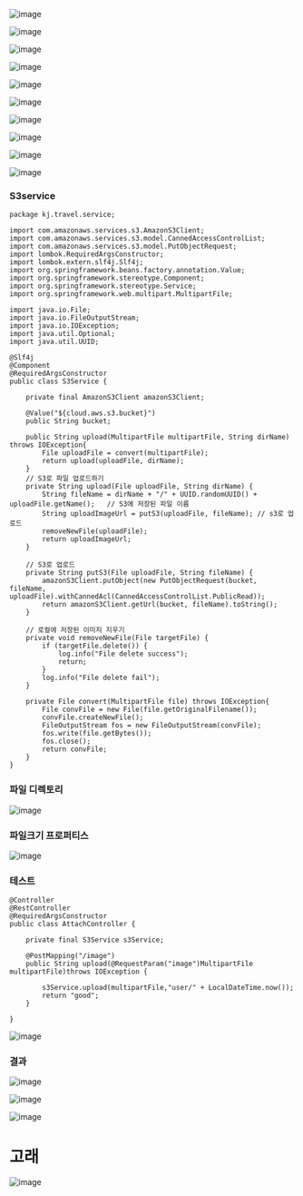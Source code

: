 ![image](https://user-images.githubusercontent.com/64408793/176573563-a958503f-3126-444a-a6c5-4c54c85bcf47.png)

![image](https://user-images.githubusercontent.com/64408793/176573595-9da65583-f76d-44c2-b148-3136e8ee4caf.png)

![image](https://user-images.githubusercontent.com/64408793/176573615-4c46ef1d-5a33-42c7-b912-5cdd1df81559.png)

![image](https://user-images.githubusercontent.com/64408793/176573632-16eb5770-4e26-4161-9f3e-2111ab73bda0.png)

![image](https://user-images.githubusercontent.com/64408793/176573653-49215954-f074-4ac8-b379-6686aa331483.png)

![image](https://user-images.githubusercontent.com/64408793/176573666-82a34fff-d80d-470e-a6fe-4f35aba2d17a.png)

![image](https://user-images.githubusercontent.com/64408793/176573671-f1b9d285-020c-4b8f-a122-2272fc75e36c.png)

![image](https://user-images.githubusercontent.com/64408793/176573685-d7dc7622-7854-4529-a55a-36c02e94e6c8.png)

![image](https://user-images.githubusercontent.com/64408793/176573696-a9f6d1c6-a1e0-4dd0-925a-476c524a8a41.png)

![image](https://user-images.githubusercontent.com/64408793/176573711-0bd1b689-52ee-4b5e-ae86-a23bcfeed867.png)

### S3service

```
package kj.travel.service;

import com.amazonaws.services.s3.AmazonS3Client;
import com.amazonaws.services.s3.model.CannedAccessControlList;
import com.amazonaws.services.s3.model.PutObjectRequest;
import lombok.RequiredArgsConstructor;
import lombok.extern.slf4j.Slf4j;
import org.springframework.beans.factory.annotation.Value;
import org.springframework.stereotype.Component;
import org.springframework.stereotype.Service;
import org.springframework.web.multipart.MultipartFile;

import java.io.File;
import java.io.FileOutputStream;
import java.io.IOException;
import java.util.Optional;
import java.util.UUID;

@Slf4j
@Component
@RequiredArgsConstructor
public class S3Service {

    private final AmazonS3Client amazonS3Client;

    @Value("${cloud.aws.s3.bucket}")
    public String bucket;

    public String upload(MultipartFile multipartFile, String dirName) throws IOException{
        File uploadFile = convert(multipartFile);
        return upload(uploadFile, dirName);
    }
    // S3로 파일 업로드하기
    private String upload(File uploadFile, String dirName) {
        String fileName = dirName + "/" + UUID.randomUUID() + uploadFile.getName();   // S3에 저장된 파일 이름
        String uploadImageUrl = putS3(uploadFile, fileName); // s3로 업로드
        removeNewFile(uploadFile);
        return uploadImageUrl;
    }

    // S3로 업로드
    private String putS3(File uploadFile, String fileName) {
        amazonS3Client.putObject(new PutObjectRequest(bucket, fileName, uploadFile).withCannedAcl(CannedAccessControlList.PublicRead));
        return amazonS3Client.getUrl(bucket, fileName).toString();
    }

    // 로컬에 저장된 이미지 지우기
    private void removeNewFile(File targetFile) {
        if (targetFile.delete()) {
            log.info("File delete success");
            return;
        }
        log.info("File delete fail");
    }

    private File convert(MultipartFile file) throws IOException{
        File convFile = new File(file.getOriginalFilename());
        convFile.createNewFile();
        FileOutputStream fos = new FileOutputStream(convFile);
        fos.write(file.getBytes());
        fos.close();
        return convFile;
    }
}
```

### 파일 디렉토리

![image](https://user-images.githubusercontent.com/64408793/176573862-e6fd7bbd-dd9b-4640-8345-664f2a974405.png)

### 파일크기 프로퍼티스 

![image](https://user-images.githubusercontent.com/64408793/176573891-14ffe084-a5b0-4d8b-92c4-5f4f0d7f1174.png)

### 테스트
```
@Controller
@RestController
@RequiredArgsConstructor
public class AttachController {

    private final S3Service s3Service;

    @PostMapping("/image")
    public String upload(@RequestParam("image")MultipartFile multipartFile)throws IOException {

        s3Service.upload(multipartFile,"user/" + LocalDateTime.now());
        return "good";
    }

}
```

![image](https://user-images.githubusercontent.com/64408793/176574079-3ebf87a9-4fc5-44d0-84c3-013e329dd0dc.png)

### 결과

![image](https://user-images.githubusercontent.com/64408793/176574199-1d6c37eb-88b2-469e-b9b1-6710ed432942.png)

![image](https://user-images.githubusercontent.com/64408793/176574205-428494cc-7a4c-4fda-9a0c-e51d7abe23a2.png)

![image](https://user-images.githubusercontent.com/64408793/176574214-b95910b1-c956-433c-b60b-fdeec4549761.png)


# 고래

![image](https://user-images.githubusercontent.com/64408793/176574239-701c80bc-94ba-4576-a8ac-5072e4e2334d.png)

